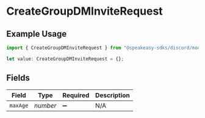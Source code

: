 # CreateGroupDMInviteRequest

## Example Usage

```typescript
import { CreateGroupDMInviteRequest } from "@speakeasy-sdks/discord/models/components";

let value: CreateGroupDMInviteRequest = {};
```

## Fields

| Field              | Type               | Required           | Description        |
| ------------------ | ------------------ | ------------------ | ------------------ |
| `maxAge`           | *number*           | :heavy_minus_sign: | N/A                |